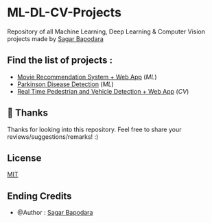 # ML-DL-CV-Projects
Repository of all Machine Learning, Deep Learning &amp; Computer Vision projects made by [Sagar Bapodara](https://github.com/SagarBapodara)

## Find the list of projects : 
- [Movie Recommendation System + Web App](https://github.com/SagarBapodara/movie-recommender) (_ML_)
- [Parkinson Disease Detection](https://github.com/SagarBapodara/Parkison_Disease_Detection_ML) (_ML_)
- [Real Time Pedestrian and Vehicle Detection + Web App](https://github.com/SagarBapodara/Real-Time-Pedestrian-and-Vehicle-Detection-using-Computer-Vision) (_CV_)

## 🚀 Thanks

Thanks for looking into this repository. Feel free to share your reviews/suggestions/remarks! :)

## License

[MIT](https://choosealicense.com/licenses/mit/)

## Ending Credits
- @Author : [Sagar Bapodara](https://www.linkedin.com/in/sagar-bapodara/)
